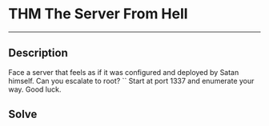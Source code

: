 # THM The Server From Hell
*** 

## Description
Face a server that feels as if it was configured and deployed by Satan himself. Can you escalate to root?
``
Start at port 1337 and enumerate your way. Good luck.

## Solve


<p align="center">
  <img src="">
</p>
